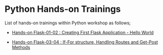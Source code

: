 # Python Hands-on Trainings

List of hands-on trainings within Python workshop as follows;

- [Hands-on Flask-01-02 : Creating First Flask Application - Hello World](./flask-01-02-hello-world-app-Jinja-Template/README.md)

- [Hands-on Flask-03-04 : If-For structure, Handling Routes and Get-Post Methods](./flask-03-04-If-Handling-Routes-and-Get-Post-Methods/README.md)


<!-- -
- [Hands-on Flask-04    : Using Get-Post Methods](./flask-04-handling-forms-POST-GET-Methods/README.md)

- [Hands-on Flask-05    : Handling SQL with Flask Web Application](./flask-05-Handling-SQL-with-Flask-Web-Application/README.md) -->



